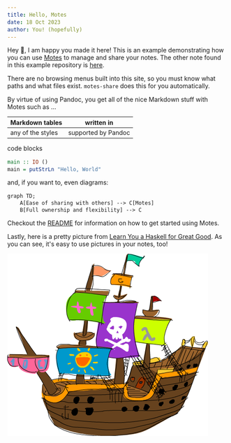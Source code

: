 ```yaml
---
title: Hello, Motes
date: 18 Oct 2023
author: You! (hopefully)
---
```


Hey 👋, I am happy you made it here! This is an example demonstrating how you can use [Motes](https://github.com/d4ckard/motes) to manage and share your notes. The other note found in this example repository is [here](https://thasso.xyz/motes-example/foo/bar.html).

There are no browsing menus built into this site, so you must know what paths and what files exist. `motes-share` does this for you automatically.

By virtue of using Pandoc, you get all of the nice Markdown stuff with Motes such as ...

| Markdown tables   | written in          |
|-------------------|---------------------|
| any of the styles | supported by Pandoc |

code blocks

```haskell
main :: IO ()
main = putStrLn "Hello, World"
```

and, if you want to, even diagrams:

```mermaid
graph TD;
	A[Ease of sharing with others] --> C[Motes]
	B[Full ownership and flexibility] --> C
```

Checkout the [README](https://github.com/d4ckard/motes#readme) for information on how to get started using Motes.

Lastly, here is a pretty picture from [Learn You a Haskell for Great Good](http://learnyouahaskell.com/). As you can see, it's easy to use pictures in your notes, too!

![A functional pirate ship](./pirateship.png)
